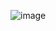 ![image](https://user-images.githubusercontent.com/83164668/123507957-3e100400-d68a-11eb-874f-0be9f7927817.png)
